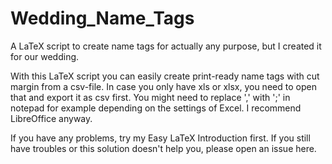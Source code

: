 # Wedding_Name_Tags
A LaTeX script to create name tags for actually any purpose, but I created it for our wedding.

With this LaTeX script you can easily create print-ready name tags with cut margin from a csv-file. In case you only have xls or xlsx, you need to open that and export it as csv first. You might need to replace ',' with ';' in notepad for example depending on the settings of Excel. I recommend LibreOffice anyway.

If you have any problems, try my Easy LaTeX Introduction first. If you still have troubles or this solution doesn't help you, please open an issue here.
